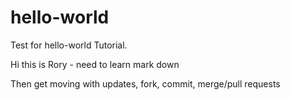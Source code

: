 # hello-world
Test for hello-world Tutorial.

Hi this is Rory - need to learn mark down

Then get moving with updates, fork, commit, merge/pull requests
